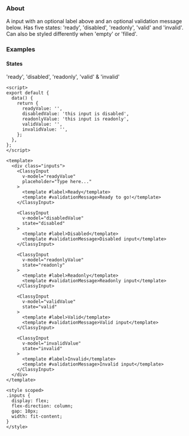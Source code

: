 ### About

A input with an optional label above and an optional validation message below. Has five states: 'ready', 'disabled', 'readonly', 'valid' and 'invalid'. Can also be styled differently when 'empty' or 'filled'.

### Examples

#### States

'ready', 'disabled', 'readonly', 'valid' & 'invalid'

```vue
<script>
export default {
  data() {
    return {
      readyValue: '',
      disabledValue: 'this input is disabled',
      readonlyValue: 'this input is readonly',
      validValue: '',
      invalidValue: '',
    };
  },
};
</script>

<template>
  <div class="inputs">
    <ClassyInput
      v-model="readyValue"
      placeholder="Type here..."
    >
      <template #label>Ready</template>
      <template #validationMessage>Ready to go!</template>
    </ClassyInput>

    <ClassyInput
      v-model="disabledValue"
      state="disabled"
    >
      <template #label>Disabled</template>
      <template #validationMessage>Disabled input</template>
    </ClassyInput>

    <ClassyInput
      v-model="readonlyValue"
      state="readonly"
    >
      <template #label>Readonly</template>
      <template #validationMessage>Readonly input</template>
    </ClassyInput>

    <ClassyInput
      v-model="validValue"
      state="valid"
    >
      <template #label>Valid</template>
      <template #validationMessage>Valid input</template>
    </ClassyInput>

    <ClassyInput
      v-model="invalidValue"
      state="invalid"
    >
      <template #label>Invalid</template>
      <template #validationMessage>Invalid input</template>
    </ClassyInput>
  </div>
</template>

<style scoped>
.inputs {
  display: flex;
  flex-direction: column;
  gap: 10px;
  width: fit-content;
}
</style>
```
